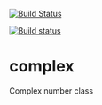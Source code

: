 [![Build Status](https://travis-ci.org/sdukshis/complex.svg?branch=master)](https://travis-ci.org/sdukshis/complex)

[![Build status](https://ci.appveyor.com/api/projects/status/arem4tf3n2ndqbvr/branch/master?svg=true)](https://ci.appveyor.com/project/sdukshis/complex/branch/master)



# complex
Complex number class
